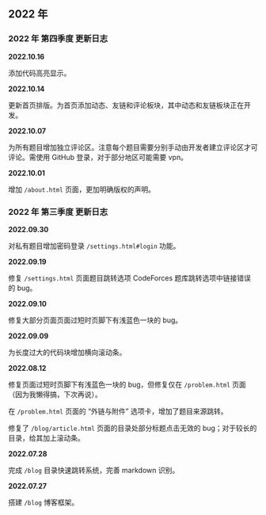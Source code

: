## 2022 年

### 2022 年 第四季度 更新日志

**2022.10.16**

添加代码高亮显示。

**2022.10.14**

更新首页排版。为首页添加动态、友链和评论板块，其中动态和友链板块正在开发。

**2022.10.07**

为所有题目增加独立评论区。注意每个题目需要分别手动由开发者建立评论区才可评论。需使用 GitHub 登录，对于部分地区可能需要 vpn。

**2022.10.01**

增加 `/about.html` 页面，更加明确版权的声明。

### 2022 年 第三季度 更新日志

**2022.09.30**

对私有题目增加密码登录 `/settings.html#login` 功能。

**2022.09.19**

修复 `/settings.html` 页面题目跳转选项 CodeForces 题库跳转选项中链接错误的 bug。

**2022.09.10**

修复大部分页面页面过短时页脚下有浅蓝色一块的 bug。

**2022.09.09**

为长度过大的代码块增加横向滚动条。

**2022.08.12**

修复页面过短时页脚下有浅蓝色一块的 bug，但修复仅在 `/problem.html` 页面（因为我懒得搞，下次再说）。

在 `/problem.html` 页面的 “外链与附件” 选项卡，增加了题目来源跳转。

修复了 `/blog/article.html` 页面的目录处部分标题点击无效的 bug；对于较长的目录，给其加上滚动条。

**2022.07.28**

完成 `/blog` 目录快速跳转系统，完善 markdown 识别。

**2022.07.27**

搭建 `/blog` 博客框架。

